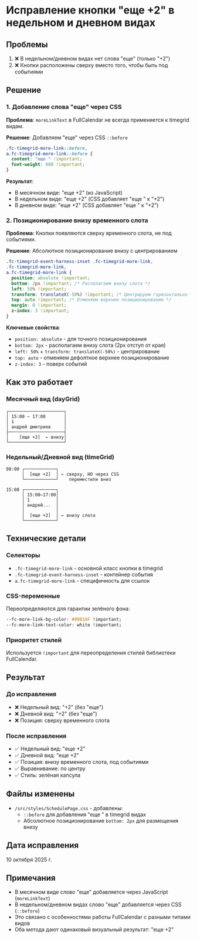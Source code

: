 # Исправление кнопки "еще +2" в недельном и дневном видах

## Проблемы
1. ❌ В недельном/дневном видах нет слова "еще" (только "+2")
2. ❌ Кнопки расположены сверху вместо того, чтобы быть под событиями

## Решение

### 1. Добавление слова "еще" через CSS

**Проблема**: `moreLinkText` в FullCalendar не всегда применяется к timegrid видам.

**Решение**: Добавляем "еще" через CSS `::before`

```css
.fc-timegrid-more-link::before,
a.fc-timegrid-more-link::before {
  content: "еще " !important;
  font-weight: 600 !important;
}
```

**Результат**: 
- В месячном виде: "еще +2" (из JavaScript)
- В недельном виде: "еще +2" (CSS добавляет "еще " к "+2")
- В дневном виде: "еще +2" (CSS добавляет "еще " к "+2")

### 2. Позиционирование внизу временного слота

**Проблема**: Кнопки появляются сверху временного слота, не под событиями.

**Решение**: Абсолютное позиционирование внизу с центрированием

```css
.fc-timegrid-event-harness-inset .fc-timegrid-more-link,
.fc-timegrid-more-link,
a.fc-timegrid-more-link {
  position: absolute !important;
  bottom: 2px !important; /* Располагаем внизу слота */
  left: 50% !important;
  transform: translateX(-50%) !important; /* Центрируем горизонтально */
  top: auto !important; /* Отменяем верхнее позиционирование */
  margin: 0 !important;
  z-index: 3 !important;
}
```

**Ключевые свойства**:
- `position: absolute` - для точного позиционирования
- `bottom: 2px` - располагаем внизу слота (2px отступ от края)
- `left: 50%` + `transform: translateX(-50%)` - центрирование
- `top: auto` - отменяем дефолтное верхнее позиционирование
- `z-index: 3` - поверх событий

## Как это работает

### Месячный вид (dayGrid)
```
┌─────────────────────┐
│ 15:00 — 17:00       │
│ 1                   │
│ андрей дмитриев     │
├─────────────────────┤
│    [еще +2]  ← внизу│
└─────────────────────┘
```

### Недельный/Дневной вид (timeGrid)
```
08:00 ┌────────────┐
      │  [еще +2]  │ ← сверху, НО через CSS
      └────────────┘    переместили вниз
      
15:00 ┌────────────┐
      │ 15:00—17:00│
      │ 1          │
      │ андрей...  │
      │            │
      │  [еще +2]  │ ← внизу слота
      └────────────┘
```

## Технические детали

### Селекторы
- `.fc-timegrid-more-link` - основной класс кнопки в timegrid
- `.fc-timegrid-event-harness-inset` - контейнер события
- `a.fc-timegrid-more-link` - специфичность для ссылок

### CSS-переменные
Переопределяются для гарантии зелёного фона:
```css
--fc-more-link-bg-color: #00B18F !important;
--fc-more-link-text-color: white !important;
```

### Приоритет стилей
Используется `!important` для переопределения стилей библиотеки FullCalendar.

## Результат

### До исправления
- ❌ Недельный вид: "+2" (без "еще")
- ❌ Дневной вид: "+2" (без "еще")
- ❌ Позиция: сверху временного слота

### После исправления
- ✅ Недельный вид: "еще +2"
- ✅ Дневной вид: "еще +2"
- ✅ Позиция: внизу временного слота, под событиями
- ✅ Выравнивание: по центру
- ✅ Стиль: зелёная капсула

## Файлы изменены

- `/src/styles/SchedulePage.css` - добавлены:
  - `::before` для добавления "еще " в timegrid видах
  - Абсолютное позиционирование `bottom: 2px` для размещения внизу

## Дата исправления
10 октября 2025 г.

## Примечания

- В месячном виде слово "еще" добавляется через JavaScript (`moreLinkText`)
- В недельном/дневном видах слово "еще" добавляется через CSS (`::before`)
- Это связано с особенностями работы FullCalendar с разными типами видов
- Оба метода дают одинаковый визуальный результат: "еще +2"
